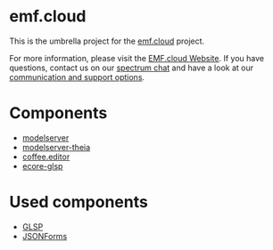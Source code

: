 # emf.cloud
This is the umbrella project for the [emf.cloud](https://projects.eclipse.org/projects/ecd.emfcloud) project.

For more information, please visit the [EMF.cloud Website](https://www.eclipse.org/emfcloud/). If you have questions, contact us on our [spectrum chat](https://spectrum.chat/emfcloud/) and have a look at our [communication and support options](https://www.eclipse.org/emfcloud/contact/).

# Components
* [modelserver](https://github.com/eclipse-emfcloud/emfcloud-modelserver)
* [modelserver-theia](https://github.com/eclipse-emfcloud/emfcloud-modelserver-theia)
* [coffee.editor](https://github.com/eclipsesource/coffee-editor/)
* [ecore-glsp](https://github.com/eclipse-emfcloud/ecore-glsp)

# Used components
* [GLSP](https://eclipse.org/glsp)
* [JSONForms](https://jsonforms.io/)
